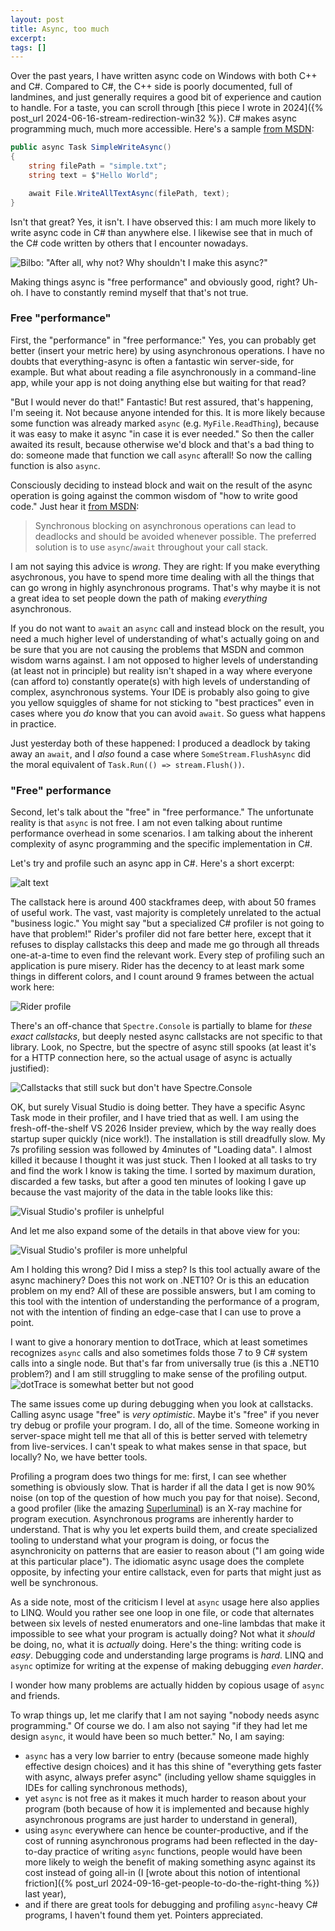 ```yaml
---
layout: post
title: Async, too much
excerpt:
tags: []
---
```


Over the past years, I have written async code on Windows with both C++ and C#. Compared to C#, the C++ side is poorly documented, full of landmines, and just generally requires a good bit of experience and caution to handle. For a taste, you can scroll through [this piece I wrote in 2024]({% post_url 2024-06-16-stream-redirection-win32 %}). C# makes async programming much, much more accessible. Here's a sample [from MSDN](https://learn.microsoft.com/en-us/dotnet/csharp/asynchronous-programming/using-async-for-file-access):
```csharp
public async Task SimpleWriteAsync()
{
    string filePath = "simple.txt";
    string text = $"Hello World";

    await File.WriteAllTextAsync(filePath, text);
}
```

Isn't that great? Yes, it isn't. I have observed this: I am much more likely to write async code in C# than anywhere else. I likewise see that in much of the C# code written by others that I encounter nowadays.

![Bilbo: "After all, why not? Why shouldn't I make this async?"](../assets/img/2025-09-22-async-linq/bilbo.png)

Making things async is "free performance" and obviously good, right? Uh-oh. I have to constantly remind myself that that's not true.

### Free "performance"
First, the "performance" in "free performance:" Yes, you can probably get better (insert your metric here) by using asynchronous operations. I have no doubts that everything-async is often a fantastic win server-side, for example. But what about reading a file asynchronously in a command-line app, while your app is not doing anything else but waiting for that read?

"But I would never do that!" Fantastic! But rest assured, that's happening, I'm seeing it. Not because anyone intended for this. It is more likely because some function was already marked `async` (e.g. `MyFile.ReadThing`), because it was easy to make it async "in case it is ever needed." So then the caller awaited its result, because otherwise we'd block and that's a bad thing to do: someone made that function we call `async` afterall! So now the calling function is also `async`.

Consciously deciding to instead block and wait on the result of the async operation is going against the common wisdom of "how to write good code." Just hear it [from MSDN](https://learn.microsoft.com/en-us/dotnet/csharp/asynchronous-programming/async-scenarios#synchronous-access-to-asynchronous-operations):

> Synchronous blocking on asynchronous operations can lead to deadlocks and should be avoided whenever possible. The preferred solution is to use `async`/`await` throughout your call stack.

I am not saying this advice is *wrong*. They are right: If you make everything asychronous, you have to spend more time dealing with all the things that can go wrong in highly asynchronous programs. That's why maybe it is not a great idea to set people down the path of making *everything* asynchronous.

If you do not want to `await` an `async` call and instead block on the result, you need a much higher level of understanding of what's actually going on and be sure that you are not causing the problems that MSDN and common wisdom warns against. I am not opposed to higher levels of understanding (at least not in principle) but reality isn't shaped in a way where everyone (can afford to) constantly operate(s) with high levels of understanding of complex, asynchronous systems. Your IDE is probably also going to give you yellow squiggles of shame for not sticking to "best practices" even in cases where you _do_ know that you can avoid `await`. So guess what happens in practice.

Just yesterday both of these happened: I produced a deadlock by taking away an `await`, and I _also_ found a case where `SomeStream.FlushAsync` did the moral equivalent of `Task.Run(() => stream.Flush())`.

### "Free" performance
Second, let's talk about the "free" in "free performance." The unfortunate reality is that `async` is not free. I am not even talking about runtime performance overhead in some scenarios. I am talking about the inherent complexity of async programming and the specific implementation in C#.

Let's try and profile such an async app in C#. Here's a short excerpt:

![alt text](../assets/img/2025-09-22-async-linq/async-callstack.png)

The callstack here is around 400 stackframes deep, with about 50 frames of useful work. The vast, vast majority is completely unrelated to the actual "business logic." You might say "but a specialized C# profiler is not going to have that problem!" Rider's profiler did not fare better here, except that it refuses to display callstacks this deep and made me go through all threads one-at-a-time to even find the relevant work. Every step of profiling such an application is pure misery. Rider has the decency to at least mark some things in different colors, and I count around 9 frames between the actual work here:

![Rider profile](../assets/img/2025-09-22-async-linq/rider.png)

There's an off-chance that `Spectre.Console` is partially to blame for _these exact callstacks_, but deeply nested async callstacks are not specific to that library. Look, no Spectre, but the spectre of async still spooks (at least it's for a HTTP connection here, so the actual usage of async is actually justified):

![Callstacks that still suck but don't have Spectre.Console](../assets/img/2025-09-22-async-linq/no-spectre.png)

OK, but surely Visual Studio is doing better. They have a specific Async Task mode in their profiler, and I have tried that as well. I am using the fresh-off-the-shelf VS 2026 Insider preview, which by the way really does startup super quickly (nice work!). The installation is still dreadfully slow. My 7s profiling session was followed by 4minutes of "Loading data". I almost killed it because I thought it was just stuck. Then I looked at all tasks to try and find the work I know is taking the time. I sorted by maximum duration, discarded a few tasks, but after a good ten minutes of looking I gave up because the vast majority of the data in the table looks like this:

![Visual Studio's profiler is unhelpful](../assets/img/2025-09-22-async-linq/visual-studio.png)

And let me also expand some of the details in that above view for you:

![Visual Studio's profiler is more unhelpful](../assets/img/2025-09-22-async-linq/visual-studio-2.png)

Am I holding this wrong? Did I miss a step? Is this tool actually aware of the async machinery? Does this not work on .NET10? Or is this an education problem on my end? All of these are possible answers, but I am coming to this tool with the intention of understanding the performance of a program, not with the intention of finding an edge-case that I can use to prove a point.

I want to give a honorary mention to dotTrace, which at least sometimes recognizes `async` calls and also sometimes folds those 7 to 9 C# system calls into a single node. But that's far from universally true (is this a .NET10 problem?) and I am still struggling to make sense of the profiling output.
![dotTrace is somewhat better but not good](../assets/img/2025-09-22-async-linq/dottrace.png)

The same issues come up during debugging when you look at callstacks. Calling async usage "free" is _very optimistic_. Maybe it's "free" if you never try debug or profile your program. I do, all of the time. Someone working in server-space might tell me that all of this is better served with telemetry from live-services. I can't speak to what makes sense in that space, but locally? No, we have better tools.

Profiling a program does two things for me: first, I can see whether something is obviously slow. That is harder if all the data I get is now 90% noise (on top of the question of how much you pay for that noise). Second, a good profiler (like the amazing [Superluminal](https://superluminal.eu/)) is an X-ray machine for program execution. Asynchronous programs are inherently harder to understand. That is why you let experts build them, and create specialized tooling to understand what your program is doing, or focus the asynchronicity on patterns that are easier to reason about ("I am going wide at this particular place"). The idiomatic async usage does the complete opposite, by infecting your entire callstack, even for parts that might just as well be synchronous.

As a side note, most of the criticism I level at `async` usage here also applies to LINQ. Would you rather see one loop in one file, or code that alternates between six levels of nested enumerators and one-line lambdas that make it impossible to see what your program is actually doing? Not what it *should* be doing, no, what it is *actually* doing. Here's the thing: writing code is _easy_. Debugging code and understanding large programs is _hard_. LINQ and `async` optimize for writing at the expense of making debugging *even harder*.

I wonder how many problems are actually hidden by copious usage of `async` and friends.

To wrap things up, let me clarify that I am not saying "nobody needs async programming." Of course we do. I am also not saying "if they had let me design `async`, it would have been so much better." No, I am saying:
 * `async` has a very low barrier to entry (because someone made highly effective design choices) and it has this shine of "everything gets faster with async, always prefer async" (including yellow shame squiggles in IDEs for calling synchronous methods),
 * yet `async` is not free as it makes it much harder to reason about your program (both because of how it is implemented and because highly asynchronous programs are just harder to understand in general),
 * using `async` everywhere can hence be counter-productive, and if the cost of running asynchronous programs had been reflected in the day-to-day practice of writing `async` functions, people would have been more likely to weigh the benefit of making something async against its cost instead of going all-in (I [wrote about this notion of intentional friction]({% post_url 2024-09-16-get-people-to-do-the-right-thing %}) last year),
 * and if there are great tools for debugging and profiling `async`-heavy C# programs, I haven't found them yet. Pointers appreciated.